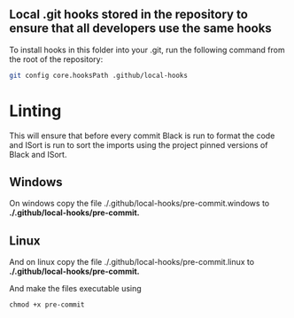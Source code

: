 ## Local .git hooks stored in the repository to ensure that all developers use the same hooks

To install hooks in this folder into your .git, run the following command from the root of the repository:

```bash
git config core.hooksPath .github/local-hooks
```

# Linting 

This will ensure that before every commit Black is run to format the code and ISort is run to sort the imports using the project pinned versions of Black and ISort.

## Windows 

On windows copy the file ./.github/local-hooks/pre-commit.windows to **./.github/local-hooks/pre-commit.** 

## Linux

And on linux copy the file ./.github/local-hooks/pre-commit.linux to **./.github/local-hooks/pre-commit.** 

And make the files executable using 

```
chmod +x pre-commit
```

